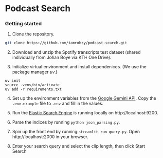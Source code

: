 # Podcast Search

### Getting started

1. Clone the repository.

```bash
git clone https://github.com/iamrobzy/podcast-search.git
```

2. Download and unzip the Spotify transcripts test dataset (shared individually from Johan Boye via KTH One Drive).

3. Initialize virtual environment and install dependenices. (We use the package manager *uv*.)

```
uv init
source .venv/bin/activate
uv add -r requirements.txt
```

4. Set up the environment variables from the [Google Gemini API](https://aistudio.google.com/apikey). Copy the `.env.example` file to `.env` and fill in the values.

5. Run the [Elastic Search Engine](https://github.com/elastic/elasticsearch) is running locally on http://localhost:9200.

6. Parse the indices by running `python json_parsing.py`.

7. Spin up the front end by running `streamlit run query.py`. Open http://localhost:2000 in your browser.

8. Enter your search query and select the clip length, then click Start Search